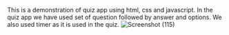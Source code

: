 This is a demonstration of quiz app using html, css and javascript. In the quiz app we have used set of question followed by answer and options. We also used timer as it is used in the quiz.
![Screenshot (115)](https://github.com/Anuragroyan/quiz-app/assets/38952781/7ceb9fc6-af9d-405a-a6a3-61412c4ff69c)
